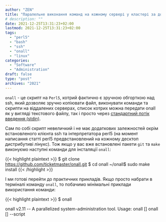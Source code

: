 ```yaml
---
author: "ZEN"
title: "Паралельне виконання команд на кожному сервері у кластері за допомогою onall"
# description: ""
date: 2021-12-25T13:31:23+02:00
lastmod: 2021-12-25T13:31:23+02:00
tags:
  - "perl5"
  - "bash"
  - "ssh"
  - "onall"
  - "linux"
categories:
  - "Software"
  - "Administration"
draft: false
type: "post"
archives: "2021"
---
```


`onall` - це скрипт на `Perl5`, котрий фактично є зручною обгорткою над ssh, який дозволяє зручно копіювати файл, виконувати команди та скрипти на віддалених серверах, список котрих можна передати onall як у вигляді текстового файлу, так і просто через [стандартний потік введення (stdin)](https://uk.wikipedia.org/wiki/%D0%A1%D1%82%D0%B0%D0%BD%D0%B4%D0%B0%D1%80%D1%82%D0%BD%D1%96_%D0%BF%D0%BE%D1%82%D0%BE%D0%BA%D0%B8#%D0%A1%D1%82%D0%B0%D0%BD%D0%B4%D0%B0%D1%80%D1%82%D0%BD%D0%B5_%D0%B2%D0%B2%D0%B5%D0%B4%D0%B5%D0%BD%D0%BD%D1%8F).

<!--more-->

Сам по собі скрипт невеличкий і не має додаткових залежностей окрім встановленого клієнта ssh та інтерпретатора perl5 (на момент написання статті perl5 предвстановлений на кожному десктоп дистрибутиві лінукс). Тож якщо у вас вже встановлені пакети `git` та `make` виконуємо наступні команди для інсталяції `onall`:

{{< highlight plaintext >}}
$ git clone https://github.com/ticketmaster/onall.git
$ cd onall
~/onall$ sudo make install
{{< /highlight >}}

І ми готові перейти до практичних прикладів. Якщо просто набрати в терміналі команду `onall`, то побачимо мінімальні приклади використання команди:

{{< highlight plaintext >}}
$ onall

onall v2.11 -- A parallelized system-administration tool.
Usage: onall [<options>] <command>
       onall [<options>] --script <script> <script_args>
       onall [<options>] --copy <file> <dest_path>

ERROR: Nothing to do. Exiting.

{{< /highlight >}}

Припустимо, нам потрібно виконати команду `date` на `root@server1.local`, `root@server2.local` та `root@server3.local`, аби впевнитись, що час налаштовано правильно на всіх трьох серверах. Створюємо файл cluster1.list зі списком серверів та запускаємо команду `onall` використовуючи наступну конструкцію:

{{< highlight plaintext >}}
$ onall -f /tmp/cluster1.list date

3 Target(s):

root@server1.local root@server2.local
root@server3.local

The following command will be executed:
	date
Continue (Y/N):y

root@server2.local: Sat Dec 25 13:03:04 UTC 2021
root@server1.local: Sat Dec 25 13:03:04 UTC 2021
root@server3.local: Sat Dec 25 13:03:04 UTC 2021

{{< /highlight >}}

Оскільки назви серверів побудовані за певним шаблоном, ми можемо згенерувати список серверів за допомогою bash так передати їх на вхід команди `onall` у наступний спосіб:

{{< highlight plaintext >}}
$ echo root@server{1..3}.local | onall -q date
root@server2.local: Sat Dec 25 13:04:37 UTC 2021
root@server3.local: Sat Dec 25 13:04:37 UTC 2021
root@server1.local: Sat Dec 25 13:04:37 UTC 2021
{{< /highlight >}}

Як бачите, я ще додав параметр `-q`, щоб `onall` не перепитував чи хочу я виконати команду на запропонованому списку серверів, тому маємо компактніший вивід.

Аби не додавати до кожного сервера "root@", можна передати `onall` ім'я користувача через параметр `-u`:

{{< highlight plaintext >}}
$ echo server{1..3}.local | onall -u root -q date
server2.local: Sat Dec 25 13:05:19 UTC 2021
server3.local: Sat Dec 25 13:05:19 UTC 2021
server1.local: Sat Dec 25 13:05:19 UTC 2021
{{< /highlight >}}

Ускладнимо завдання, скажімо нам потрібно дізнатися на якому сервері яка материнська плата встановлена, а також яка загальна їх кількість у кластері:  

{{< highlight plaintext >}}
$ echo server{1..3}.local | onall -u root -q 'dmidecode -s baseboard-product-name'
server1.local: X9DRT
server2.local: X9DRT
server3.local: X10DRT-P
$ echo server{1..3}.local | onall -u root -q 'dmidecode -s baseboard-product-name' | awk '{print $2}' | sort | uniq -c
      1 X10DRT-P
      2 X9DRT
{{< /highlight >}}

Як бачите, команду `dmidecode` з додатковими параметрами я взяв в лапки, аби `onall` не намагався розібрати його параметри як свої. Втім, інколи буває ситуація, коли через використання одинарних та подвійних лапок неможливо виконати команду, тому залишається лише створити скрипт, та виконати його на всіх серверах ось таким чином:

{{< highlight plaintext >}}
$ echo server{1..3}.local | onall -u root -q --script cron_status.sh
server1.local: cron is active (running)
server2.local: cron is active (running)
server3.local: cron is active (running)
$ echo server{1..3}.local | onall -u root -q --script cron_status.sh stop
$ echo server{1..3}.local | onall -u root -q --script cron_status.sh
server1.local: cron is not active (stopped)
server2.local: cron is not active (stopped)
server3.local: cron is not active (stopped)
{{< /highlight >}}

У наведеному прикладі містичний скрипт `cron_status.sh` може працювати як з параметрами, так і без них. Яким має бути ваш скрипт і чи повинен він підтримувати якісь параметри - залежить лише від ваших потреб та уяви.

Останній приклад, копіювання файлів. У моїй практиці була ситуація, коли потрібно було синхронізувати файл `/etc/hosts` на 50+ серверах, для цього я використовував параметр `--copy`:

{{< highlight plaintext >}}
$ echo server{1..3}.local | onall -u root -q --copy /etc/hosts /etc/hosts
$
{{< /highlight >}}

На додаток додам, що за замовченням `onall` запускає максимум 20 одночасних ssh клієнтів, що можна змінити параметром `-r`. І він не перевіряє, чи сервери онлайн, що можна виправити додавши параметр `-p`, але треба ще буде довстановити у систему `fping`. Ознайомитись з повним списком параметрів можна виконавши команду: `onall -h`
